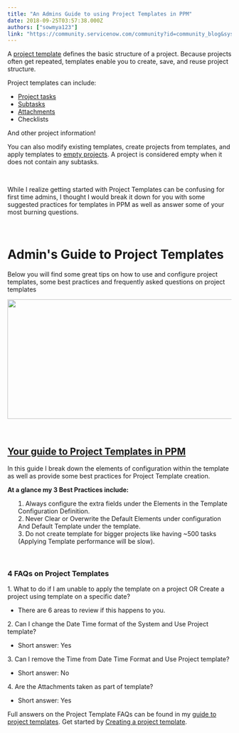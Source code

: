 ```yaml
---
title: "An Admins Guide to using Project Templates in PPM"
date: 2018-09-25T03:57:38.000Z
authors: ["sowmya123"]
link: "https://community.servicenow.com/community?id=community_blog&sys_id=187bb2bcdb7ceb84fff8a345ca961914"
---
```

<p style="text-align: left;">A <a href="https://docs.servicenow.com/bundle/london-it-business-management/page/product/project-management/concept/c_ProjectTemplates.html" target="_blank" rel="nofollow">project template</a> defines the basic structure of a project. Because projects often get repeated, templates enable you to create, save, and reuse project structure. </p>
<p style="text-align: left;">Project templates can include:</p>
<ul><li><a href="https://docs.servicenow.com/bundle/london-it-business-management/page/product/project-management/concept/c_ProjectTasks.html" target="_blank" rel="nofollow">Project tasks</a></li><li><a href="https://docs.servicenow.com/bundle/london-it-business-management/page/product/project-management/concept/c_ProjectTaskRelationDepend.html" target="_blank" rel="nofollow">Subtasks</a></li><li><a href="https://docs.servicenow.com/bundle/london-it-business-management/page/product/project-management/task/t_AddAnAttachmentToAProjectTemplate.html" target="_blank" rel="nofollow">Attachments</a></li><li>Checklists</li></ul>
<p>And other project information! </p>
<p style="text-align: left;">You can also modify existing templates, create projects from templates, and apply templates to <a href="https://docs.servicenow.com/bundle/london-it-business-management/page/product/project-management/task/t_ApplyTempProjWorkbench.html" target="_blank" rel="nofollow">empty projects</a>. A project is considered empty when it does not contain any subtasks. </p>
<p style="text-align: left;"> </p>
<p style="text-align: left;">While I realize getting started with Project Templates can be confusing for first time admins, I thought I would break it down for you with some suggested practices for templates in PPM as well as answer some of your most burning questions.</p>
<p> </p>
<h1 style="text-align: left;">Admin&#39;s Guide to Project Templates</h1>
<p>Below you will find some great tips on how to use and configure project templates, some best practices and frequently asked questions on project templates</p>
<p><img src="16f97eb0db7ceb84fff8a345ca961912.iix" width="965" height="269" /></p>
<p> </p>
<h2><a href="http://bit.ly/2zrBnVY" target="_blank" rel="nofollow">Your guide to Project Templates in PPM</a></h2>
<p>In this guide I break down the elements of configuration within the template as well as provide some best practices for Project Template creation.</p>
<p><strong>At a glance my 3 Best Practices include:</strong></p>
<ol style="margin-bottom: 0in; list-style-position: inside;"><li>Always configure the extra fields under the Elements in the Template Configuration Definition.</li><li>Never Clear or Overwrite the Default Elements under configuration And Default Template under the template.</li><li>Do not create template for bigger projects like having ~500 tasks (Applying Template performance will be slow).</li></ol>
<p> </p>
<h3>4 FAQs on Project Templates</h3>
<p>1. What to do if I am unable to apply the template on a project OR Create a project using template on a specific date?</p>
<ul><li>There are 6 areas to review if this happens to you.</li></ul>
<p>2. Can I change the Date Time format of the System and Use Project template?</p>
<ul><li>Short answer: Yes</li></ul>
<p>3. Can I remove the Time from Date Time Format and Use Project template?</p>
<ul><li>Short answer: No</li></ul>
<p>4. Are the Attachments taken as part of template?</p>
<ul><li>Short answer: Yes</li></ul>
<p><span class="tabs2_section tabs2_section_0 tabs2_section0 "><span class="section "><span style="display: block; overflow: hidden; overflow-wrap: break-word; resize: none;"><span class="tabs2_section tabs2_section_0 tabs2_section0 "><span class="section "><span style="display: block; overflow: hidden; overflow-wrap: break-word; resize: none;"><span class="tabs2_section tabs2_section_0 tabs2_section0 "><span class="tabs2_section tabs2_section_0 tabs2_section0 "><span class="section "><span style="display: block; overflow: hidden; overflow-wrap: break-word; resize: none;"><span id="section_tab.44a74ad885a7c100f6596ad4638974b6" class="tabs2_section tabs2_section_0 tabs2_section0 "><span id="section-44a74ad885a7c100f6596ad4638974b6" class="section "><span id="sys_readonly.kb_knowledge.text" style="display: block; overflow: hidden; overflow-wrap: break-word; resize: none;">Full answers on the Project Template FAQs can be found in my <a href="http://bit.ly/2zrBnVY" target="_blank" rel="nofollow">guide to project templates</a>. Get started by <a href="https://docs.servicenow.com/bundle/london-it-business-management/page/product/project-management/task/t_ViewAProjectTemplateForm.html" target="_blank" rel="nofollow">Creating a project template</a>.</span></span></span></span></span></span></span></span></span></span></span></span></span></p>
<p> </p>